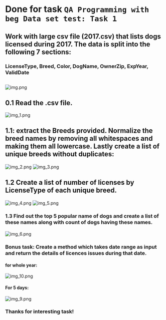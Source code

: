 # Done for task `QA Programming with beg Data set test: Task 1`
## Work with large csv file (2017.csv) that lists dogs licensed during 2017. The data is split into the following 7 sections:
### LicenseType, Breed, Color, DogName, OwnerZip, ExpYear, ValidDate
##
![img.png](img.png)

###
## 0.1 Read the .csv file.
![img_1.png](img_1.png)
###
## 1.1: extract the Breeds provided. Normalize the breed names by removing all whitespaces and making them all lowercase. Lastly create a list of unique breeds without duplicates:
#### 
![img_2.png](img_2.png)
![img_3.png](img_3.png)
## 1.2 Create a list of number of licenses by LicenseType of each unique breed.
#### 
![img_4.png](img_4.png)
![img_5.png](img_5.png)

####
### 1.3 Find out the top 5 popular name of dogs and create a list of these names along with count of dogs having these names.
#### 
![img_6.png](img_6.png)
####
### Bonus task: Create a method which takes date range as input and return the details of licences issues during that date.
#### for whole year:
![img_10.png](img_10.png)

#### For 5 days:
![img_9.png](img_9.png)

### Thanks for interesting task!
